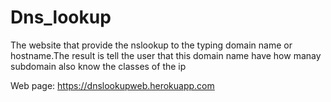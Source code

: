 # Dns_lookup
The website that provide the nslookup to the typing domain name or hostname.The result is tell the user that this domain name have how manay subdomain also know the classes of the ip

Web page: https://dnslookupweb.herokuapp.com
